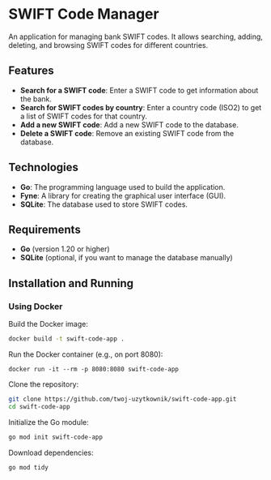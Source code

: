 # SWIFT Code Manager

An application for managing bank SWIFT codes. It allows searching, adding, deleting, and browsing SWIFT codes for different countries.

## Features
- **Search for a SWIFT code**: Enter a SWIFT code to get information about the bank.
- **Search for SWIFT codes by country**: Enter a country code (ISO2) to get a list of SWIFT codes for that country.
- **Add a new SWIFT code**: Add a new SWIFT code to the database.
- **Delete a SWIFT code**: Remove an existing SWIFT code from the database.

## Technologies
- **Go**: The programming language used to build the application.
- **Fyne**: A library for creating the graphical user interface (GUI).
- **SQLite**: The database used to store SWIFT codes.

## Requirements
- **Go** (version 1.20 or higher)
- **SQLite** (optional, if you want to manage the database manually)

## Installation and Running

### Using Docker

Build the Docker image:
   ```bash
   docker build -t swift-code-app .

```

Run the Docker container (e.g., on port 8080):

```
docker run -it --rm -p 8080:8080 swift-code-app
```
Clone the repository:
```bash
git clone https://github.com/twoj-uzytkownik/swift-code-app.git
cd swift-code-app

```
Initialize the Go module:
```bash
go mod init swift-code-app

```

Download dependencies:

```bash
go mod tidy

```
